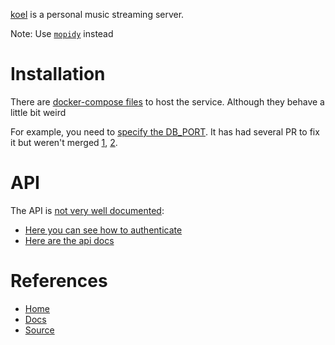 [koel](https://koel.dev/) is a personal music streaming server.

Note: Use [`mopidy`](mopidy.md) instead

# Installation

There are [docker-compose files](https://github.com/koel/docker) to host the service. Although they behave a little bit weird

For example, you need to [specify the DB_PORT](https://github.com/koel/docker/issues/168). It has had several PR to fix it but weren't merged [1](https://github.com/koel/docker/pull/165/files), [2](https://github.com/koel/docker/pull/162/files).

# API

The API is [not very well documented](https://github.com/koel/koel/issues/535):

- [Here you can see how to authenticate](https://github.com/X-Ryl669/kutr/wiki/Communication-API#authentication)
- [Here are the api docs](https://github.com/koel/koel/blob/master/api-docs/api.yaml#L763)

# References

- [Home](https://koel.dev/)
- [Docs](https://docs.koel.dev/#using-docker)
- [Source](https://github.com/koel/koel)
